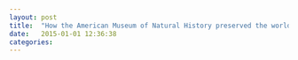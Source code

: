 ```yaml
---
layout: post
title:  "How the American Museum of Natural History preserved the world's loneliest tortoise"
date:   2015-01-01 12:36:38
categories: 
---
```


<!--
Lonesome George was the last of his subspecies and that was just half his troubles. The Pinta island tortoise spent a portion of his life being nudged to mate with a similar species, but all three clutches of eggs never developed into offspring. Upon his death, the poor guy was shipped from the Galápagos Islands to the American Museum of Natural History for taxidermy. And now he's part of a dispute between the Galápagos and the Ecuadorian governments, who want his well maintained corpse to be displayed in different places. According to some scientists, Old George lived for over 100 years, and he can now exist 100 more as a symbol of the world's need for improved conservation efforts. Because no critter deserves a century of loneliness, not even the lowliest tortoise.

This documentary short is about Lonesome George, but also the intense process behind preserving a specimen. It's good to know the immensely talented team at the AMNH could make Lonesome George look good after life. He'll be admired by thousands in the American museum alone. He won't be so lonesome anymore.

Unrelated: This scientist is older Haley Joel Osment, right?
-->